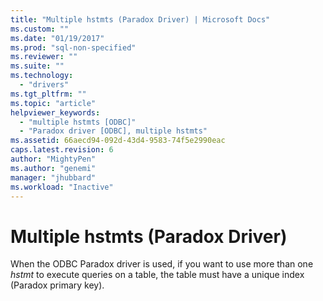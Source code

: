 ```yaml
---
title: "Multiple hstmts (Paradox Driver) | Microsoft Docs"
ms.custom: ""
ms.date: "01/19/2017"
ms.prod: "sql-non-specified"
ms.reviewer: ""
ms.suite: ""
ms.technology: 
  - "drivers"
ms.tgt_pltfrm: ""
ms.topic: "article"
helpviewer_keywords: 
  - "multiple hstmts [ODBC]"
  - "Paradox driver [ODBC], multiple hstmts"
ms.assetid: 66aecd94-092d-43d4-9583-74f5e2990eac
caps.latest.revision: 6
author: "MightyPen"
ms.author: "genemi"
manager: "jhubbard"
ms.workload: "Inactive"
---
```

# Multiple hstmts (Paradox Driver)
When the ODBC Paradox driver is used, if you want to use more than one *hstmt* to execute queries on a table, the table must have a unique index (Paradox primary key).
